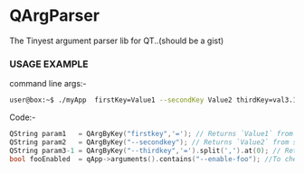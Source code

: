 QArgParser
===========
The Tinyest argument parser lib for QT..(should be a gist)


### USAGE EXAMPLE
command line args:-
```bash
user@box:~$ ./myApp  firstKey=Value1 --secondKey Value2 thirdKey=val3.1,val3.2,val3.3 --enable-foo
```

Code:-
```cpp
QString param1   = QArgByKey("firstkey",'='); // Returns `Value1` from first pair
QString param2   = QArgByKey("--secondkey"); // Returns `Value2` from second pair
QString param3-1 = QArgByKey("--thirdkey",'=').split(',').at(0); // Returns `val3.1`
bool fooEnabled  = qApp->arguments().contains("--enable-foo"); //To check for `--enable-foo`
```
